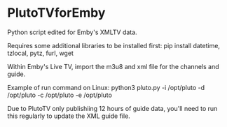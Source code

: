 # PlutoTVforEmby
Python script edited for Emby's XMLTV data.

Requires some additional libraries to be installed first:
pip install datetime, tzlocal, pytz, furl, wget

Within Emby's Live TV, import the m3u8 and xml file for the channels and guide.

Example of run command on Linux:
python3 pluto.py -i /opt/pluto -d /opt/pluto -c /opt/pluto -e /opt/pluto

Due to PlutoTV only publishiing 12 hours of guide data, you'll need to run this regularly to update the XML guide file.
